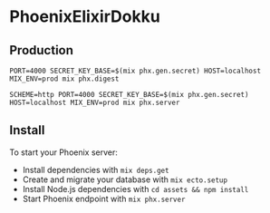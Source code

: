 # PhoenixElixirDokku

## Production

```
PORT=4000 SECRET_KEY_BASE=$(mix phx.gen.secret) HOST=localhost MIX_ENV=prod mix phx.digest

SCHEME=http PORT=4000 SECRET_KEY_BASE=$(mix phx.gen.secret) HOST=localhost MIX_ENV=prod mix phx.server
```

## Install

To start your Phoenix server:

  * Install dependencies with `mix deps.get`
  * Create and migrate your database with `mix ecto.setup`
  * Install Node.js dependencies with `cd assets && npm install`
  * Start Phoenix endpoint with `mix phx.server`

